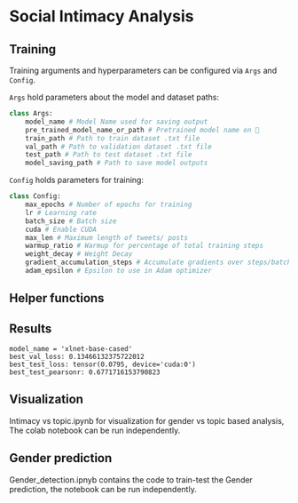 # Social Intimacy Analysis

## Training
Training arguments and hyperparameters can be configured via `Args` and `Config`. 

`Args` hold parameters about the model and dataset paths:
```python
class Args:
    model_name # Model Name used for saving output
    pre_trained_model_name_or_path # Pretrained model name on 🤗
    train_path # Path to train dataset .txt file
    val_path # Path to validation dataset .txt file
    test_path # Path to test dataset .txt file
    model_saving_path # Path to save model outputs
```

`Config` holds parameters for training:
```python
class Config:
    max_epochs # Number of epochs for training
    lr # Learning rate 
    batch_size # Batch size
    cuda # Enable CUDA
    max_len # Maximum length of tweets/ posts
    warmup_ratio # Warmup for percentage of total training steps
    weight_decay # Weight Decay
    gradient_accumulation_steps # Accumulate gradients over steps/batches
    adam_epsilon # Epsilon to use in Adam optimizer
```

## Helper functions
## Results
```
model_name = 'xlnet-base-cased'
best_val_loss: 0.13466132375722012
best_test_loss: tensor(0.0795, device='cuda:0')
best_test_pearsonr: 0.6771716153790823
```
## Visualization
Intimacy vs topic.ipynb for visualization for gender vs topic based analysis, The colab notebook can be run independently.

## Gender prediction 
Gender_detection.ipnyb contains the code to train-test the Gender prediction, the notebook can be run independently.
